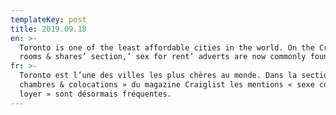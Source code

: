 ```yaml
---
templateKey: post
title: 2019.09.18
en: >-
  Toronto is one of the least affordable cities in the world. On the Craigslist’
  rooms & shares’ section,’ sex for rent’ adverts are now commonly found.
fr: >-
  Toronto est l’une des villes les plus chères au monde. Dans la section «
  chambres & colocations » du magazine Craiglist les mentions « sexe contre
  loyer » sont désormais fréquentes.
---
```


